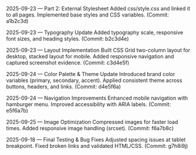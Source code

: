 2025-09-23 — Part 2: External Stylesheet
Added css/style.css and linked it to all pages. Implemented base styles and CSS variables.
(Commit: a1b2c3d)

2025-09-23 — Typography Update
Added typography scale, responsive font sizes, and heading styles.
(Commit: b2c3d4e)

2025-09-23 — Layout Implementation
Built CSS Grid two-column layout for desktop, stacked layout for mobile.
Added responsive navigation and captured screenshot evidence.
(Commit: c3d4e5f)

2025-09-24 — Color Palette & Theme Update
Introduced brand color variables (primary, secondary, accent).
Applied consistent theme across buttons, headers, and links.
(Commit: d4e5f6a)

2025-09-24 — Navigation Improvements
Enhanced mobile navigation with hamburger menu.
Improved accessibility with ARIA labels.
(Commit: e5f6a7b)

2025-09-25 — Image Optimization
Compressed images for faster load times.
Added responsive image handling (srcset).
(Commit: f6a7b8c)


2025-09-18 — Final Testing & Bug Fixes
Adjusted spacing issues at tablet breakpoint.
Fixed broken links and validated HTML/CSS.
(Commit: g7h8i9j)
